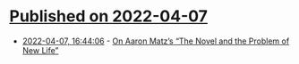 # [Published on 2022-04-07](index.md)

* [2022-04-07, 16:44:06](https://news.ycombinator.com/item?id=30946977) - [On Aaron Matz’s “The Novel and the Problem of New Life”](https://lareviewofbooks.org/article/breeding-at-the-end-of-the-world-on-aaron-matzs-the-novel-and-the-problem-of-new-life/)
